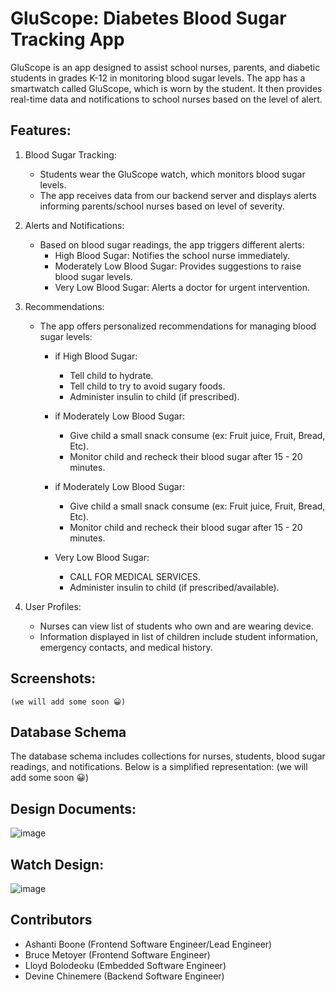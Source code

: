 # GluScope: Diabetes Blood Sugar Tracking App
GluScope is an app designed to assist school nurses, parents, and diabetic students in grades K-12 in monitoring blood sugar levels. The app has a smartwatch called GluScope, which is worn by the student. It then provides real-time data and notifications to school nurses based on the level of alert.

## Features:
1. Blood Sugar Tracking:
    - Students wear the GluScope watch, which monitors blood sugar levels.
    - The app receives data from our backend server and displays alerts informing parents/school nurses based on level of severity.

2. Alerts and Notifications:
    - Based on blood sugar readings, the app triggers different alerts:
        - High Blood Sugar: Notifies the school nurse immediately.
        - Moderately Low Blood Sugar: Provides suggestions to raise blood sugar levels.
        - Very Low Blood Sugar: Alerts a doctor for urgent intervention.

3. Recommendations:
    - The app offers personalized recommendations for managing blood sugar levels:
        -  if High Blood Sugar:
            -   Tell child to hydrate.
            -   Tell child to try to avoid sugary foods.
            -   Administer insulin to child (if prescribed).

        -   if Moderately Low Blood Sugar:
            -   Give child a small snack consume (ex: Fruit juice, Fruit, Bread, Etc).
            -   Monitor child and recheck their blood sugar after 15 - 20 minutes.

        -   if Moderately Low Blood Sugar:
            -   Give child a small snack consume (ex: Fruit juice, Fruit, Bread, Etc).
            -   Monitor child and recheck their blood sugar after 15 - 20 minutes.

        -   Very Low Blood Sugar:
            -   CALL FOR MEDICAL SERVICES.
            -   Administer insulin to child (if prescribed/available).

4. User Profiles:
    -   Nurses can view list of students who own and are wearing device.
    -   Information displayed in list of children include student information, emergency contacts, and medical history.


## Screenshots:
    (we will add some soon 😀)

## Database Schema
The database schema includes collections for nurses, students, blood sugar readings, and notifications. Below is a simplified representation:
    (we will add some soon 😀)

## Design Documents:
![image](https://github.com/DaBombShan11/MorganHacks24/assets/74931751/5ab95a1d-d062-42aa-8c57-c348424ba8e4)


## Watch Design:
![image](https://github.com/DaBombShan11/MorganHacks24/assets/74931751/f97a3c97-66de-41ed-b521-3db414e43065)



## Contributors
-   Ashanti Boone (Frontend Software Engineer/Lead Engineer)
-   Bruce Metoyer (Frontend Software Engineer)
-   Lloyd Bolodeoku (Embedded Software Engineer)
-   Devine Chinemere (Backend Software Engineer)



